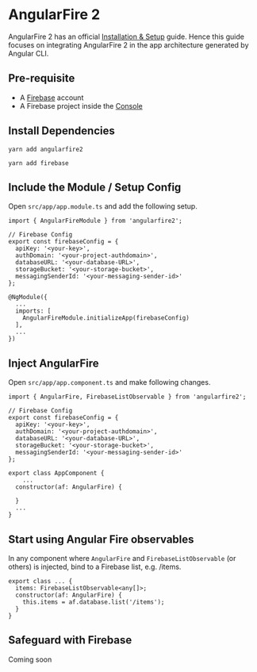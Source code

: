 # AngularFire  2

AngularFire 2 has an official [Installation & Setup](https://github.com/angular/angularfire2/blob/master/docs/1-install-and-setup.md) guide. Hence this guide focuses on integrating AngularFire 2 in the app architecture generated by Angular CLI.

## Pre-requisite

+ A [Firebase](https://firebase.google.com/) account
+ A Firebase project inside the [Console](https://console.firebase.google.com/)

## Install Dependencies

`yarn add angularfire2`

`yarn add firebase`

## Include the Module / Setup Config

Open `src/app/app.module.ts` and add the following setup.

```
import { AngularFireModule } from 'angularfire2';

// Firebase Config
export const firebaseConfig = {
  apiKey: '<your-key>',
  authDomain: '<your-project-authdomain>',
  databaseURL: '<your-database-URL>',
  storageBucket: '<your-storage-bucket>',
  messagingSenderId: '<your-messaging-sender-id>'
};

@NgModule({
  ...
  imports: [
    AngularFireModule.initializeApp(firebaseConfig)
  ],
  ...
})

```

## Inject AngularFire

Open `src/app/app.component.ts` and make following changes.

```
import { AngularFire, FirebaseListObservable } from 'angularfire2';

// Firebase Config
export const firebaseConfig = {
  apiKey: '<your-key>',
  authDomain: '<your-project-authdomain>',
  databaseURL: '<your-database-URL>',
  storageBucket: '<your-storage-bucket>',
  messagingSenderId: '<your-messaging-sender-id>'
};

export class AppComponent {
    ...
  constructor(af: AngularFire) {

  }
  ...
}

```

## Start using Angular Fire observables

In any component where `AngularFire` and `FirebaseListObservable` (or others) is injected, bind to a Firebase list, e.g. /items.

```
export class ... {
  items: FirebaseListObservable<any[]>;
  constructor(af: AngularFire) {
    this.items = af.database.list('/items');
  }
}

```

## Safeguard with Firebase

Coming soon
